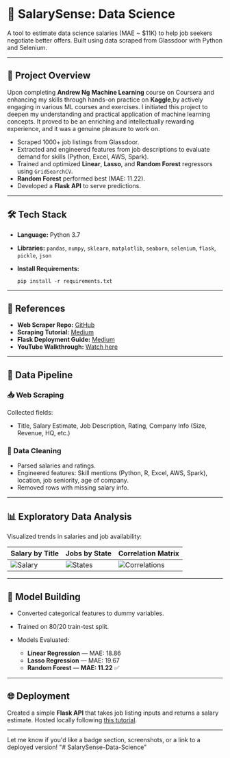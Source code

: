 


# 🧮 SalarySense: Data Science

A tool to estimate data science salaries (MAE \~ \$11K) to help job seekers negotiate better offers.
Built using data scraped from Glassdoor with Python and Selenium.

---
## 🚀 Project Overview

Upon completing **Andrew Ng** **Machine Learning** course on Coursera and enhancing my skills through hands-on practice on **Kaggle**,by actively engaging in various ML courses and exercises. I initiated this project to deepen my understanding and practical application of machine learning concepts. It proved to be an enriching and intellectually rewarding experience, and it was a genuine pleasure to work on.

* Scraped 1000+ job listings from Glassdoor.
* Extracted and engineered features from job descriptions to evaluate demand for skills (Python, Excel, AWS, Spark).
* Trained and optimized **Linear**, **Lasso**, and **Random Forest** regressors using `GridSearchCV`.
* **Random Forest** performed best (MAE: 11.22).
* Developed a **Flask API** to serve predictions.

---

## 🛠️ Tech Stack

* **Language:** Python 3.7
* **Libraries:** `pandas`, `numpy`, `sklearn`, `matplotlib`, `seaborn`, `selenium`, `flask`, `pickle`, `json`
* **Install Requirements:**

  ```
  pip install -r requirements.txt
  ```

---

## 📄 References

* **Web Scraper Repo:** [GitHub](https://github.com/arapfaik/scraping-glassdoor-selenium)
* **Scraping Tutorial:** [Medium](https://towardsdatascience.com/selenium-tutorial-scraping-glassdoor-com-in-10-minutes-3d0915c6d905)
* **Flask Deployment Guide:** [Medium](https://towardsdatascience.com/productionize-a-machine-learning-model-with-flask-and-heroku-8201260503d2)
* **YouTube Walkthrough:** [Watch here](https://www.youtube.com/playlist?list=PL2zq7klxX5ASFejJj80ob9ZAnBHdz5O1t)

---

## 🧹 Data Pipeline

### 📥 Web Scraping

Collected fields:

* Title, Salary Estimate, Job Description, Rating, Company Info (Size, Revenue, HQ, etc.)

### 🧽 Data Cleaning

* Parsed salaries and ratings.
* Engineered features: Skill mentions (Python, R, Excel, AWS, Spark), location, job seniority, age of company.
* Removed rows with missing salary info.

---

## 📊 Exploratory Data Analysis

Visualized trends in salaries and job availability:

| Salary by Title                                                                                 | Jobs by State                                                                                  | Correlation Matrix                                                                                   |
| ----------------------------------------------------------------------------------------------- | ---------------------------------------------------------------------------------------------- | ---------------------------------------------------------------------------------------------------- |
| ![Salary](https://github.com/PlayingNumbers/ds_salary_proj/blob/master/salary_by_job_title.PNG) | ![States](https://github.com/PlayingNumbers/ds_salary_proj/blob/master/positions_by_state.png) | ![Correlations](https://github.com/PlayingNumbers/ds_salary_proj/blob/master/correlation_visual.png) |

---

## 🤖 Model Building

* Converted categorical features to dummy variables.
* Trained on 80/20 train-test split.
* Models Evaluated:

  * **Linear Regression** — MAE: 18.86
  * **Lasso Regression** — MAE: 19.67
  * **Random Forest** — **MAE: 11.22** ✅

---

## 🌐 Deployment

Created a simple **Flask API** that takes job listing inputs and returns a salary estimate.
Hosted locally following [this tutorial](https://towardsdatascience.com/productionize-a-machine-learning-model-with-flask-and-heroku-8201260503d2).

---

Let me know if you'd like a badge section, screenshots, or a link to a deployed version!
"# SalarySense-Data-Science" 
